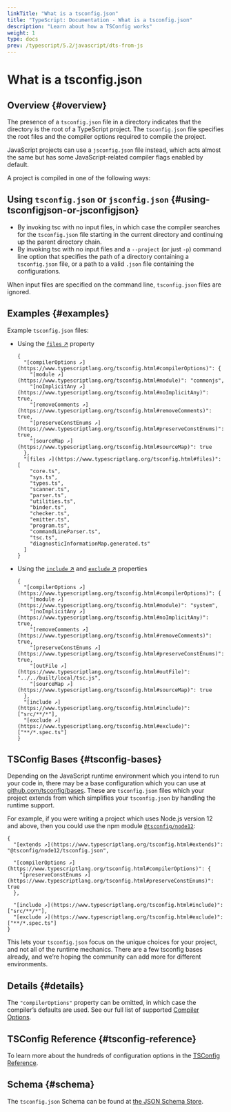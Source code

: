 ```yaml
---
linkTitle: "What is a tsconfig.json"
title: "TypeScript: Documentation - What is a tsconfig.json"
description: "Learn about how a TSConfig works"
weight: 1
type: docs
prev: /typescript/5.2/javascript/dts-from-js
---
```


# What is a tsconfig.json

## Overview {#overview}

The presence of a `tsconfig.json` file in a directory indicates that the directory is the root of a TypeScript project.
The `tsconfig.json` file specifies the root files and the compiler options required to compile the project.

JavaScript projects can use a `jsconfig.json` file instead, which acts almost the same but has some JavaScript-related compiler flags enabled by default.

A project is compiled in one of the following ways:

## Using `tsconfig.json` or `jsconfig.json` {#using-tsconfigjson-or-jsconfigjson}

- By invoking tsc with no input files, in which case the compiler searches for the `tsconfig.json` file starting in the current directory and continuing up the parent directory chain.
- By invoking tsc with no input files and a `--project` (or just `-p`) command line option that specifies the path of a directory containing a `tsconfig.json` file, or a path to a valid `.json` file containing the configurations.

When input files are specified on the command line, `tsconfig.json` files are ignored.

## Examples {#examples}

Example `tsconfig.json` files:

- Using the [`files` ↗](https://www.typescriptlang.org/tsconfig.html#files) property

  ```
  {
    "[compilerOptions ↗](https://www.typescriptlang.org/tsconfig.html#compilerOptions)": {
      "[module ↗](https://www.typescriptlang.org/tsconfig.html#module)": "commonjs",
      "[noImplicitAny ↗](https://www.typescriptlang.org/tsconfig.html#noImplicitAny)": true,
      "[removeComments ↗](https://www.typescriptlang.org/tsconfig.html#removeComments)": true,
      "[preserveConstEnums ↗](https://www.typescriptlang.org/tsconfig.html#preserveConstEnums)": true,
      "[sourceMap ↗](https://www.typescriptlang.org/tsconfig.html#sourceMap)": true
    },
    "[files ↗](https://www.typescriptlang.org/tsconfig.html#files)": [
      "core.ts",
      "sys.ts",
      "types.ts",
      "scanner.ts",
      "parser.ts",
      "utilities.ts",
      "binder.ts",
      "checker.ts",
      "emitter.ts",
      "program.ts",
      "commandLineParser.ts",
      "tsc.ts",
      "diagnosticInformationMap.generated.ts"
    ]
  }
  ```

- Using the [`include` ↗](https://www.typescriptlang.org/tsconfig.html#include) and [`exclude` ↗](https://www.typescriptlang.org/tsconfig.html#exclude) properties

  ```
  {
    "[compilerOptions ↗](https://www.typescriptlang.org/tsconfig.html#compilerOptions)": {
      "[module ↗](https://www.typescriptlang.org/tsconfig.html#module)": "system",
      "[noImplicitAny ↗](https://www.typescriptlang.org/tsconfig.html#noImplicitAny)": true,
      "[removeComments ↗](https://www.typescriptlang.org/tsconfig.html#removeComments)": true,
      "[preserveConstEnums ↗](https://www.typescriptlang.org/tsconfig.html#preserveConstEnums)": true,
      "[outFile ↗](https://www.typescriptlang.org/tsconfig.html#outFile)": "../../built/local/tsc.js",
      "[sourceMap ↗](https://www.typescriptlang.org/tsconfig.html#sourceMap)": true
    },
    "[include ↗](https://www.typescriptlang.org/tsconfig.html#include)": ["src/**/*"],
    "[exclude ↗](https://www.typescriptlang.org/tsconfig.html#exclude)": ["**/*.spec.ts"]
  }
  ```

## TSConfig Bases {#tsconfig-bases}

Depending on the JavaScript runtime environment which you intend to run your code in, there may be a base configuration which you can use at [github.com/tsconfig/bases](https://github.com/tsconfig/bases/).
These are `tsconfig.json` files which your project extends from which simplifies your `tsconfig.json` by handling the runtime support.

For example, if you were writing a project which uses Node.js version 12 and above, then you could use the npm module [`@tsconfig/node12`](https://www.npmjs.com/package/@tsconfig/node12):

```
{
  "[extends ↗](https://www.typescriptlang.org/tsconfig.html#extends)": "@tsconfig/node12/tsconfig.json",

  "[compilerOptions ↗](https://www.typescriptlang.org/tsconfig.html#compilerOptions)": {
    "[preserveConstEnums ↗](https://www.typescriptlang.org/tsconfig.html#preserveConstEnums)": true
  },

  "[include ↗](https://www.typescriptlang.org/tsconfig.html#include)": ["src/**/*"],
  "[exclude ↗](https://www.typescriptlang.org/tsconfig.html#exclude)": ["**/*.spec.ts"]
}
```

This lets your `tsconfig.json` focus on the unique choices for your project, and not all of the runtime mechanics. There are a few tsconfig bases already, and we’re hoping the community can add more for different environments.

## Details {#details}

The `"compilerOptions"` property can be omitted, in which case the compiler’s defaults are used. See our full list of supported [Compiler Options](/typescript/5.2/project-configuration/tsconfig).

## TSConfig Reference {#tsconfig-reference}

To learn more about the hundreds of configuration options in the [TSConfig Reference](/typescript/5.2/project-configuration/tsconfig).

## Schema {#schema}

The `tsconfig.json` Schema can be found at [the JSON Schema Store](http://json.schemastore.org/tsconfig).
